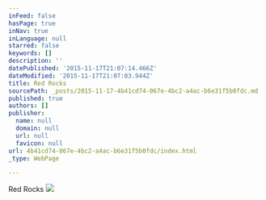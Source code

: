 ```yaml
---
inFeed: false
hasPage: true
inNav: true
inLanguage: null
starred: false
keywords: []
description: ''
datePublished: '2015-11-17T21:07:14.466Z'
dateModified: '2015-11-17T21:07:03.944Z'
title: Red Rocks
sourcePath: _posts/2015-11-17-4b41cd74-067e-4bc2-a4ac-b6e31f5b0fdc.md
published: true
authors: []
publisher:
  name: null
  domain: null
  url: null
  favicon: null
url: 4b41cd74-067e-4bc2-a4ac-b6e31f5b0fdc/index.html
_type: WebPage

---
```

Red Rocks
![](https://the-grid-user-content.s3-us-west-2.amazonaws.com/37b53f0c-c7ab-4391-b57c-a3b1b299aac4.jpg)